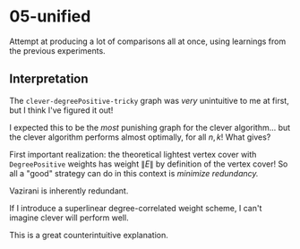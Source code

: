 # 05-unified

Attempt at producing a lot of comparisons all at once, using learnings from the previous experiments.

## Interpretation

The `clever-degreePositive-tricky` graph was *very* unintuitive to me at first, but I think I've figured it out!

I expected this to be the *most* punishing graph for the clever algorithm... but the clever algorithm performs almost optimally, for all $n, k$! What gives?

First important realization: the theoretical lightest vertex cover with `DegreePositive` weights has weight $\|E\|$ by definition of the vertex cover! So all a "good" strategy can do in this context is *minimize redundancy.*

Vazirani is inherently redundant.

If I introduce a superlinear degree-correlated weight scheme, I can't imagine clever will perform well.

This is a great counterintuitive explanation.